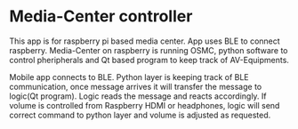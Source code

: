 # Media-Center controller
This app is for raspberry pi based media center. App uses BLE to connect raspberry. Media-Center on raspberry is running OSMC, python software to control pheripherals and Qt based program to keep track of AV-Equipments.

Mobile app connects to BLE. Python layer is keeping track of BLE communication, once message arrives it will transfer the message to logic(Qt program). Logic reads the message and reacts accordingly. If volume is controlled from Raspberry HDMI or headphones, logic will send correct command to python layer and volume is adjusted as requested.

